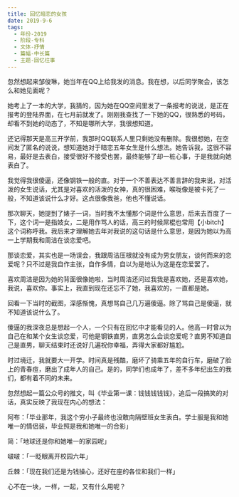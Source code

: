 ```yaml
---
title: 回忆暗恋的女孩
date: 2019-9-6
tags:
  - 年份-2019
  - 阶段-专科
  - 文体-抒情
  - 篇幅-中长篇
  - 主题-回忆往事
---
```


忽然想起来邹俊琳，她当年在QQ上给我发的消息。我在想，以后同学聚会，该怎么和她见面呢？

她考上了一本的大学，我猜的，因为她在QQ空间里发了一条报考的说说，是正在报考的登陆界面，在七月前就发了。刚刚我查找了一下她的QQ，很熟悉的号码，却看不到她的动态了，不知是哪所大学，我很想知道。

还记得那天是高三开学前，我那时QQ联系人里只剩她没有删除。我很想她，在空间发了匿名的说说，想知道她对于暗恋五年女生是什么想法。她告诉我，这很不容易，最好是去表白，接受很好不接受也罢，最终能够了却一桩心事，于是我就向她表白了。

我觉得我很傻逼，还像钢铁一般的直。对于一个不善表达不善言辞的我来说，对活泼的女生说话，尤其是对喜欢的活泼的女神，真的很困难，喉咙像是被卡死了一般，不知道该说什么才好。这点很像我爸，他也不懂说话。

那次聊天，她提到了婊子一词，当时我不太懂那个词是什么意思，后来去百度了一下，这个词一是指妓女，二是用作骂人的话，高三的时候屌棍也常用【小bitch】这个词称呼我。我后来才理解她去年对我说的这句话是什么意思，是因为她以为高一上学期我和周洁在谈恋爱吧。

那谈恋爱，其实也是一场误会，我跟周洁压根就没有成为男女朋友，谈何而来的恋爱呢？只不过是我自作主张，自作多情，自以为是地认为这是在恋爱罢了。

喜欢周洁是因为她的背面很像她啦，当时周洁还问过我我是喜欢她，还是喜欢她，我说，喜欢你。事实上，我直到现在还忘不了她，我喜欢的，一直都是她。

回看一下当时的截图，深感惭愧，真想骂自己几万遍傻逼。除了骂自己是傻逼，就不知道该说什么了。

傻逼的我深夜总是想起一个人，一个只有在回忆中才能看见的人。他高一时曾以为自己在和某个女生谈恋爱，可他是钢铁直男，直男怎么会谈恋爱呢？直男不知道自己是直男，聊天结束时还说好几遍祝你幸福，弄得大家都好尴尬。

时过境迁，我就要大一开学。时间真是残酷，磨坏了骑乘五年的自行车，磨破了脸上的青春痘，磨出了成年人的自己。是的，同学们也成年了，差不多年纪出生的我们，都有着不同的未来。

忽然想起一篇公众号的推文，叫《毕业第一课：钱钱钱钱钱》，追后一段搞笑的对话，真实反映了我现在内心的想法：

阿布：「毕业那年，我这个穷小子最终也没敢向隔壁班女生表白。学士服是我和她唯一的情侣装，毕业照是我和她唯一的合影」

简：「地球还是你和她唯一的家园呢」

啵啵：「一眨眼离开校园六年」

丘棘：「现在我们还是为钱操心，还好在座的各位和我们一样」

心不在一块，一样，一起，又有什么用呢？

